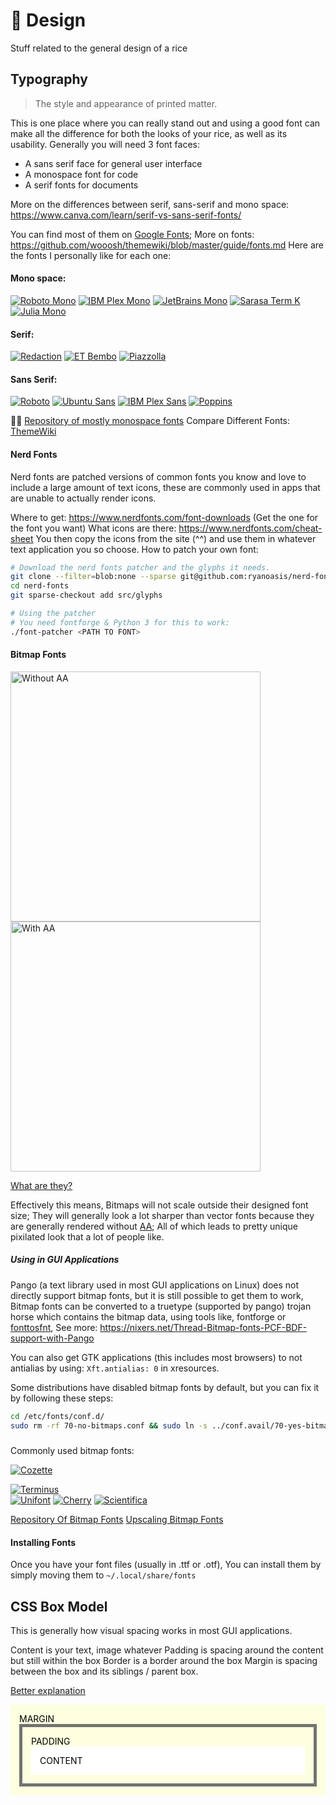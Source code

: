 <style>
	.content-box-demo {
		padding: 1em;
		background-color: #fdffdf;
		color: #000;
	}
	.content-box-demo > * {
		padding: 1em;
		border: 5px solid #737373;s
		background-color:#e3dcff;
	}
	.content-box-demo > * > * {
		padding: 1em;
		background-color:#cff0fb;
	}
</style>
# 🎨 Design
Stuff related to the general design of a rice

## Typography
> The style and appearance of printed matter.

This is one place where you can really stand out and using a good font can make all the difference for both the looks of your rice, as well as its usability.
Generally you will need 3 font faces:
- A sans serif face for general user interface
- A monospace font for code
- A serif fonts for documents

More on the differences between serif, sans-serif and mono space: https://www.canva.com/learn/serif-vs-sans-serif-fonts/

You can find most of them on [Google Fonts](https://fonts.google.com);
More on fonts: https://github.com/wooosh/themewiki/blob/master/guide/fonts.md
Here are the fonts I personally like for each one:

#### Mono space:
<div class="horizontal showcase">

[![Roboto Mono](../embed/font-previews/Roboto-Mono-Regular.webp)](https://fonts.google.com/specimen/Roboto+Mono)
[![IBM Plex Mono](../embed/font-previews/IBM-Plex-Mono-Regular.webp)](https://fonts.google.com/specimen/IBM+Plex+Mono)
[![JetBrains Mono](../embed/font-previews/JetBrains-Mono-Regular.webp)](https://www.jetbrains.com/lp/mono/)
[![Sarasa Term K](../embed/font-previews/Sarasa-Term-K.webp)](https://github.com/be5invis/Sarasa-Gothic)
[![Julia Mono](../embed/font-previews/JuliaMono-Regular.webp)](https://juliamono.netlify.app/)

</div>

#### Serif:
<div class="horizontal showcase">

[![Redaction](../embed/font-previews/Redaction.webp)](https://www.redaction.us/)
[![ET Bembo](../embed/font-previews/ETBembo-RomanLF.webp)](https://edwardtufte.github.io/et-book/)
[![Piazzolla](../embed/font-previews/Piazzolla-Regular.webp)](https://fonts.google.com/specimen/Piazzolla)

</div>

#### Sans Serif:
<div class="horizontal showcase">

[![Roboto](../embed/font-previews/Roboto.webp)](https://fonts.google.com/specimen/Roboto)
[![Ubuntu Sans](../embed/font-previews/Ubuntu-Regular.webp)](https://fonts.google.com/specimen/Ubuntu)
[![IBM Plex Sans](../embed/font-previews/IBM-Plex-Sans-Regular.webp)](https://www.ibm.com/plex/)
[![Poppins](../embed/font-previews/Poppins-Regular.webp)](https://fonts.google.com/specimen/Poppins)

</div>

🏴‍☠️ [Repository of mostly monospace fonts](https://gitlab.com/exorcist365/fonts)
Compare Different Fonts: [ThemeWiki](https://wooosh.github.io/themewiki/fontindex/)

#### Nerd Fonts
Nerd fonts are patched versions of common fonts you know and love to include a large amount of text icons, these are commonly used in apps that are unable to actually render icons.

Where to get: https://www.nerdfonts.com/font-downloads (Get the one for the font you want)
What icons are there: https://www.nerdfonts.com/cheat-sheet
You then copy the icons from the site (^^) and use them in whatever text application you so choose.
How to patch your own font:
```sh
# Download the nerd fonts patcher and the glyphs it needs.
git clone --filter=blob:none --sparse git@github.com:ryanoasis/nerd-fonts
cd nerd-fonts
git sparse-checkout add src/glyphs

# Using the patcher
# You need fontforge & Python 3 for this to work:
./font-patcher <PATH TO FONT>
```

#### Bitmap Fonts

<div class="split">
<img height="400" class='pxl' src="../embed/bitmap-eg.webp" title="Without AA" alt="Without AA" />
<img height="400" class='pxl' src="../embed/aa-eg.webp" title="With AA" alt="With AA" />
</div>

[What are they?](http://www.cs.ucc.ie/~gavin/cs1050/the_internet/slides/ch07s01s01.html.htm)

Effectively this means,
Bitmaps will not scale outside their designed font size;
They will generally look a lot sharper than vector fonts because they are generally rendered without [AA](https://www.youtube.com/watch?v=hqi0114mwtY);
All of which leads to pretty unique pixilated look that a lot of people like.

##### Using in GUI Applications
Pango (a text library used in most GUI applications on Linux) does not directly support bitmap fonts, but it is still possible to get them to work,
Bitmap fonts can be converted to a truetype (supported by pango) trojan horse which contains the bitmap data, using tools like, fontforge or [fonttosfnt](https://gitlab.freedesktop.org/xorg/app/fonttosfnt),
See more: https://nixers.net/Thread-Bitmap-fonts-PCF-BDF-support-with-Pango

You can also get GTK applications (this includes most browsers) to not antialias by using: `Xft.antialias: 0` in xresources.

Some distributions have disabled bitmap fonts by default, but you can fix it by following these steps:
```sh
cd /etc/fonts/conf.d/
sudo rm -rf 70-no-bitmaps.conf && sudo ln -s ../conf.avail/70-yes-bitmaps.conf .
```
<!--TODO: -->
##### 
Commonly used bitmap fonts:
<div class='showcase horizontal'>

[![Cozette](../embed/font-previews/CozetteVector.png)](https://github.com/slavfox/Cozette)
<!-- [![Gohu-GohuFont](../embed/font-previews/GohuFont-Medium.png)](https://font.gohu.org/) -->
[![Terminus](../embed/font-previews/Terminus.png)](https://terminus-font.sourceforge.net)	
[![Unifont](../embed/font-previews/Unifont-Nerd-Font-Complete.png)](https://unifoundry.com/unifont/)
[![Cherry](../embed/font-previews/cherry-11.png)](https://github.com/turquoise-hexagon/cherry)
[![Scientifica](../embed/font-previews/sci0.png)](https://github.com/nerdypepper/scientifica)
</div>

[Repository Of Bitmap Fonts](https://github.com/Tecate/bitmap-fonts)
[Upscaling Bitmap Fonts](https://github.com/Francesco149/bdf2x)
<!-- TODO: Add a link on making a bitmap font to vector font
		   Making use of bitmap fonts in pango etc apps -->

#### Installing Fonts
Once you have your font files (usually in .ttf or .otf), You can install them by simply moving them to `~/.local/share/fonts`


## CSS Box Model
This is generally how visual spacing works in most GUI applications.

Content is your text, image whatever
Padding is spacing around the content but still within the box
Border is a border around the box
Margin is spacing between the box and its siblings / parent box.

[Better explanation](https://developer.mozilla.org/en-US/docs/Web/CSS/CSS_Box_Model/Introduction_to_the_CSS_box_model)

<div class="content-box-demo">
MARGIN
<div>
PADDING
<div style="background-color: white; padding: 1em;">
CONTENT
</div>
</div>
</div>
